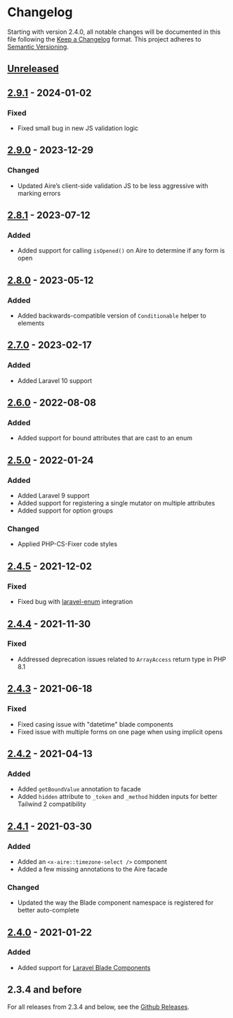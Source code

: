 # Changelog

Starting with version 2.4.0, all notable changes will be documented in this file following
the [Keep a Changelog](https://keepachangelog.com/en/1.0.0/) format. This project adheres 
to [Semantic Versioning](https://semver.org/spec/v2.0.0.html).

## [Unreleased]

## [2.9.1] - 2024-01-02

### Fixed

-   Fixed small bug in new JS validation logic

## [2.9.0] - 2023-12-29

### Changed

-   Updated Aire’s client-side validation JS to be less aggressive with marking errors 

## [2.8.1] - 2023-07-12

### Added

-   Added support for calling `isOpened()` on Aire to determine if any form is open

## [2.8.0] - 2023-05-12

### Added

-   Added backwards-compatible version of `Conditionable` helper to elements

## [2.7.0] - 2023-02-17

### Added

-   Added Laravel 10 support

## [2.6.0] - 2022-08-08

### Added

-   Added support for bound attributes that are cast to an enum

## [2.5.0] - 2022-01-24

### Added

-   Added Laravel 9 support
-   Added support for registering a single mutator on multiple attributes
-   Added support for option groups

### Changed

-   Applied PHP-CS-Fixer code styles

## [2.4.5] - 2021-12-02

### Fixed

-   Fixed bug with [laravel-enum](https://github.com/BenSampo/laravel-enum) integration

## [2.4.4] - 2021-11-30

### Fixed

-   Addressed deprecation issues related to `ArrayAccess` return type in PHP 8.1

## [2.4.3] - 2021-06-18

### Fixed

-   Fixed casing issue with "datetime" blade components
-   Fixed issue with multiple forms on one page when using implicit opens

## [2.4.2] - 2021-04-13

### Added

-   Added `getBoundValue` annotation to facade
-   Added `hidden` attribute to `_token` and `_method` hidden inputs for better Tailwind 2 compatibility

## [2.4.1] - 2021-03-30

### Added

-   Added an `<x-aire::timezone-select />` component
-   Added a few missing annotations to the Aire facade

### Changed

-   Updated the way the Blade component namespace is registered for better auto-complete

## [2.4.0] - 2021-01-22

### Added

-   Added support for [Laravel Blade Components](https://laravel.com/docs/8.x/blade#components)

## 2.3.4 and before

For all releases from 2.3.4 and below, see the [Github Releases](https://github.com/glhd/aire/releases).

[Unreleased]: https://github.com/glhd/aire/compare/2.9.1...HEAD

[2.9.1]: https://github.com/glhd/aire/compare/2.9.0...2.9.1

[2.9.0]: https://github.com/glhd/aire/compare/2.8.1...2.9.0

[2.8.1]: https://github.com/glhd/aire/compare/2.8.0...2.8.1

[2.8.0]: https://github.com/glhd/aire/compare/2.7.0...2.8.0

[2.7.0]: https://github.com/glhd/aire/compare/2.6.0...2.7.0

[2.6.0]: https://github.com/glhd/aire/compare/2.5.0...2.6.0

[2.5.0]: https://github.com/glhd/aire/compare/2.4.5...2.5.0

[2.4.5]: https://github.com/glhd/aire/compare/2.4.4...2.4.5

[2.4.4]: https://github.com/glhd/aire/compare/2.4.3...2.4.4

[2.4.3]: https://github.com/glhd/aire/compare/2.4.2...2.4.3

[2.4.2]: https://github.com/glhd/aire/compare/2.4.1...2.4.2

[2.4.1]: https://github.com/glhd/aire/compare/2.4.0...2.4.1

[2.4.0]: https://github.com/glhd/aire/compare/2.3.4...2.4.0
